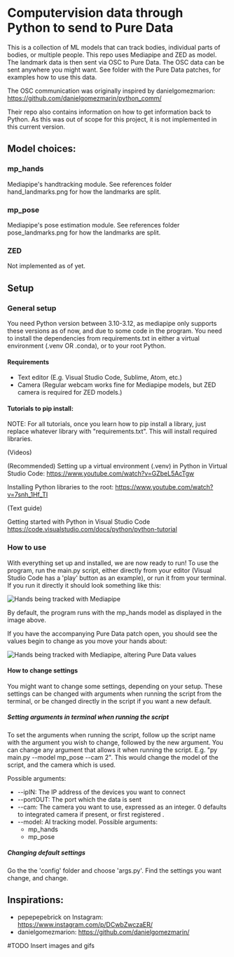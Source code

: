 # Computervision data through Python to send to Pure Data

This is a collection of ML models that can track bodies, individual parts of bodies, or multiple people. This repo uses Mediapipe and ZED as model. The landmark data is then sent via OSC to Pure Data. The OSC data can be sent anywhere you might want. See folder with the Pure Data patches, for examples how to use this data.

The OSC communication was originally inspired by danielgomezmarion: https://github.com/danielgomezmarin/python_comm/ 

Their repo also contains information on how to get information back to Python. As this was out of scope for this project, it is not implemented in this current version.

## Model choices:
### mp_hands
Mediapipe's handtracking module. See references folder hand_landmarks.png for how the landmarks are split.

### mp_pose
Mediapipe's pose estimation module. See references folder pose_landmarks.png for how the landmarks are split.

### ZED
Not implemented as of yet.

## Setup
### General setup
You need Python version between 3.10-3.12, as mediapipe only supports these versions as of now, and due to some code in the program. 
You need to install the dependencies from requirements.txt in either a virtual environment (.venv OR .conda), or to your root Python.

#### Requirements
- Text editor (E.g. Visual Studio Code, Sublime, Atom, etc.)
- Camera (Regular webcam works fine for Mediapipe models, but ZED camera is required for ZED models.)

#### Tutorials to pip install:
NOTE: For all tutorials, once you learn how to pip install a library, just replace whatever library with "requirements.txt". This will install required libraries.

(Videos)

(Recommended) Setting up a virtual environment (.venv) in Python in Virtual Studio Code: 
https://www.youtube.com/watch?v=GZbeL5AcTgw

Installing Python libraries to the root: 
https://www.youtube.com/watch?v=7snh_1Hf_TI

(Text guide)

Getting started with Python in Visual Studio Code
https://code.visualstudio.com/docs/python/python-tutorial

### How to use
With everything set up and installed, we are now ready to run!
To use the program, run the main.py script, either directly from your editor (Visual Studio Code has a 'play' button as an example), or run it from your terminal.
If you run it directly it should look something like this:

![Hands being tracked with Mediapipe](images/mp_hands.png)

By default, the program runs with the mp_hands model as displayed in the image above.

If you have the accompanying Pure Data patch open, you should see the values begin to change as you move your hands about:

![Hands being tracked with Mediapipe, altering Pure Data values](images/mp_hands_pd.gif)

#### How to change settings
You might want to change some settings, depending on your setup. These settings can be changed with arguments when running the script from the terminal, or be changed directly in the script if you want a new default. 
##### Setting arguments in terminal when running the script
To set the arguments when running the script, follow up the script name with the argument you wish to change, followed by the new argument. You can change any argument that allows it when running the script. E.g. "py main.py --model mp_pose --cam 2". This would change the model of the script, and the camera which is used.

Possible arguments:
- --ipIN: The IP address of the devices you want to connect
- --portOUT: The port which the data is sent
- --cam: The camera you want to use, expressed as an integer. 0 defaults to integrated camera if present, or first registered .
- --model: AI tracking model. Possible arguments:
  - mp_hands
  - mp_pose

##### Changing default settings
Go the the 'config' folder and choose 'args.py'. Find the settings you want change, and change.

## Inspirations:
- pepepepebrick on Instagram: https://www.instagram.com/p/DCwbZwczaER/
- danielgomezmarion: https://github.com/danielgomezmarin/

#TODO Insert images and gifs